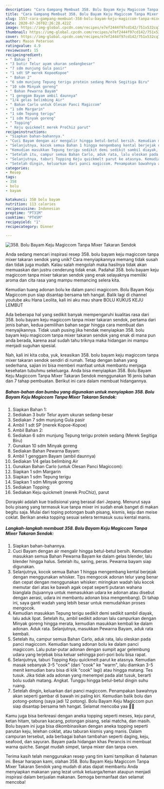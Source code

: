 ```yaml
---
description: "Cara Gampang Membuat 358. Bolu Bayam Keju Magiccom Tanpa Mixer Takaran Sendok yang Bisa Manjain Lidah"
title: "Cara Gampang Membuat 358. Bolu Bayam Keju Magiccom Tanpa Mixer Takaran Sendok yang Bisa Manjain Lidah"
slug: 1557-cara-gampang-membuat-358-bolu-bayam-keju-magiccom-tanpa-mixer-takaran-sendok-yang-bisa-manjain-lidah
date: 2020-07-26T02:26:28.422Z
image: https://img-global.cpcdn.com/recipes/e7ef2444f97cd142/751x532cq70/358-bolu-bayam-keju-magiccom-tanpa-mixer-takaran-sendok-foto-resep-utama.jpg
thumbnail: https://img-global.cpcdn.com/recipes/e7ef2444f97cd142/751x532cq70/358-bolu-bayam-keju-magiccom-tanpa-mixer-takaran-sendok-foto-resep-utama.jpg
cover: https://img-global.cpcdn.com/recipes/e7ef2444f97cd142/751x532cq70/358-bolu-bayam-keju-magiccom-tanpa-mixer-takaran-sendok-foto-resep-utama.jpg
author: Mason Peterson
ratingvalue: 4.9
reviewcount: 15
recipeingredient:
- " Bahan 1"
- "3 butir Telur ayam ukuran sedangbesar"
- "7 sdm munjung Gula pasir"
- "1 sdt SP merek KopoeKopoe"
- " Bahan 2"
- "6 sdm munjung Tepung terigu protein sedang Merek Segitiga Biru"
- "10 sdm Minyak goreng"
- " Bahan Pewarna Bayam"
- "1 genggam Bayam ambil daunnya"
- "1/4 gelas belimbing Air"
- " Bahan Carlo untuk Olesan Panci Magiccom"
- "1 sdm Margarin"
- "1 sdm Tepung terigu"
- "1 sdm Minyak goreng"
- " Topping"
- " Keju quickmelt merek ProChiz parut"
recipeinstructions:
- "Siapkan bahan-bahannya."
- "Cuci Bayam dengan air mengalir hingga betul-betul bersih. Kemudian masukkan semua Bahan Pewarna Bayam ke dalam gelas blender, lalu blender hingga halus. Setelah itu, saring, peras. Pewarna bayam siap digunakan."
- "Selanjutnya, kocok semua Bahan 1 hingga mengembang kental berjejak dengan menggunakan whisker. Tips mengocok adonan telur yang benar dan cepat dengan menggunakan whisker: miringkan wadah lalu kocok memutar dari atas ke bawah agak cepat seperti putaran wahana bianglala (tujuannya untuk memasukkan udara ke adonan atau disebut dengan aerasi, udara ini membantu adonan bisa mengembang). Di tahap ini, saya ganti wadah yang lebih besar untuk memudahkan proses mengocok."
- "Kemudian masukkan Tepung terigu sedikit demi sedikit sambil diayak, lalu aduk lipat. Setelah itu, ambil sedikit adonan lalu campurkan dengan Minyak goreng hingga merata, kemudian masukkan kembali ke dalam adonan. Aduk rata. Selanjutnya, masukkan Pewarna Bayam, aduk rata kembali."
- "Setelah itu, campur semua Bahan Carlo, aduk rata, lalu oleskan pada panci magiccom. Kemudian tuang adonan bolu ke dalam panci magiccom. Lalu putar-putar adonan dengan sumpit agar gelembung udara yang terjebak bisa keluar sehingga pori-pori bolu bisa rapat."
- "Selanjutnya, taburi Topping Keju quickmelt parut ke atasnya. Kemudian masak sebanyak 3-5 &#34;cook&#34; (dari &#34;cook&#34; ke &#34;warm&#34;, lalu diamkan 3-5 menit kemudian baru bisa di klik &#34;cook&#34; lagi) atau hingga matang. Tes tusuk. Jika tidak ada adonan yang menempel pada alat tusuk, berarti bolu sudah matang. Angkat. Tunggu hingga betul-betul dingin suhu ruang."
- "Setelah dingin, keluarkan dari panci magiccom. Penampakan bawahnya akan seperti gambar di bawah ini paling kiri. Kemudian balik bolu dan potong-potong (saya jadi 12 potong). Bolu Bayam Keju Magiccom pun siap disantap bersama teh hangat. Selamat mencoba yaa 🙏😊"
categories:
- Resep
tags:
- 358
- bolu
- bayam

katakunci: 358 bolu bayam 
nutrition: 113 calories
recipecuisine: Indonesian
preptime: "PT31M"
cooktime: "PT45M"
recipeyield: "1"
recipecategory: Dinner

---
```



![358. Bolu Bayam Keju Magiccom Tanpa Mixer Takaran Sendok](https://img-global.cpcdn.com/recipes/e7ef2444f97cd142/751x532cq70/358-bolu-bayam-keju-magiccom-tanpa-mixer-takaran-sendok-foto-resep-utama.jpg)

Anda sedang mencari inspirasi resep 358. bolu bayam keju magiccom tanpa mixer takaran sendok yang unik? Cara menyiapkannya memang tidak susah dan tidak juga mudah. Kalau salah mengolah maka hasilnya tidak akan memuaskan dan justru cenderung tidak enak. Padahal 358. bolu bayam keju magiccom tanpa mixer takaran sendok yang enak selayaknya memiliki aroma dan cita rasa yang mampu memancing selera kita.

Kemudian tuang adonan bolu ke dalam panci magiccom. Bolu Bayam Keju Magiccom pun siap disantap bersama teh hangat. Balik lagi di channel youtube aku Hana Leolita, kali ini aku mau share BOLU KUKUS KEJU LEMBUT

Ada beberapa hal yang sedikit banyak mempengaruhi kualitas rasa dari 358. bolu bayam keju magiccom tanpa mixer takaran sendok, pertama dari jenis bahan, kedua pemilihan bahan segar hingga cara membuat dan menyajikannya. Tidak usah pusing jika hendak menyiapkan 358. bolu bayam keju magiccom tanpa mixer takaran sendok yang enak di mana pun anda berada, karena asal sudah tahu triknya maka hidangan ini mampu menjadi suguhan spesial.


Nah, kali ini kita coba, yuk, kreasikan 358. bolu bayam keju magiccom tanpa mixer takaran sendok sendiri di rumah. Tetap dengan bahan yang sederhana, sajian ini bisa memberi manfaat untuk membantu menjaga kesehatan tubuhmu sekeluarga. Anda bisa menyiapkan 358. Bolu Bayam Keju Magiccom Tanpa Mixer Takaran Sendok menggunakan 16 jenis bahan dan 7 tahap pembuatan. Berikut ini cara dalam membuat hidangannya.

<!--inarticleads1-->

##### Bahan-bahan dan bumbu yang digunakan untuk menyiapkan 358. Bolu Bayam Keju Magiccom Tanpa Mixer Takaran Sendok:

1. Siapkan  Bahan 1:
1. Sediakan 3 butir Telur ayam ukuran sedang-besar
1. Sediakan 7 sdm munjung Gula pasir
1. Ambil 1 sdt SP (merek Kopoe-Kopoe)
1. Ambil  Bahan 2:
1. Sediakan 6 sdm munjung Tepung terigu protein sedang (Merek Segitiga Biru)
1. Gunakan 10 sdm Minyak goreng
1. Sediakan  Bahan Pewarna Bayam:
1. Ambil 1 genggam Bayam (ambil daunnya)
1. Sediakan 1/4 gelas belimbing Air
1. Gunakan  Bahan Carlo (untuk Olesan Panci Magiccom):
1. Siapkan 1 sdm Margarin
1. Siapkan 1 sdm Tepung terigu
1. Siapkan 1 sdm Minyak goreng
1. Sediakan  Topping:
1. Sediakan  Keju quickmelt (merek ProChiz), parut


Dorayaki adalah kue tradisional yang berasal dari Jepang. Menurut saya bolu pisang yang termasuk kue tanpa mixer ini sudah enak banget di makan begitu saja. Mulai dari toping potongan buah pisang, kismis, keju dan meise coklat. Berikan aneka topping sesuai selera termasuk susu kental manis. 

<!--inarticleads2-->

##### Langkah-langkah membuat 358. Bolu Bayam Keju Magiccom Tanpa Mixer Takaran Sendok:

1. Siapkan bahan-bahannya.
1. Cuci Bayam dengan air mengalir hingga betul-betul bersih. Kemudian masukkan semua Bahan Pewarna Bayam ke dalam gelas blender, lalu blender hingga halus. Setelah itu, saring, peras. Pewarna bayam siap digunakan.
1. Selanjutnya, kocok semua Bahan 1 hingga mengembang kental berjejak dengan menggunakan whisker. Tips mengocok adonan telur yang benar dan cepat dengan menggunakan whisker: miringkan wadah lalu kocok memutar dari atas ke bawah agak cepat seperti putaran wahana bianglala (tujuannya untuk memasukkan udara ke adonan atau disebut dengan aerasi, udara ini membantu adonan bisa mengembang). Di tahap ini, saya ganti wadah yang lebih besar untuk memudahkan proses mengocok.
1. Kemudian masukkan Tepung terigu sedikit demi sedikit sambil diayak, lalu aduk lipat. Setelah itu, ambil sedikit adonan lalu campurkan dengan Minyak goreng hingga merata, kemudian masukkan kembali ke dalam adonan. Aduk rata. Selanjutnya, masukkan Pewarna Bayam, aduk rata kembali.
1. Setelah itu, campur semua Bahan Carlo, aduk rata, lalu oleskan pada panci magiccom. Kemudian tuang adonan bolu ke dalam panci magiccom. Lalu putar-putar adonan dengan sumpit agar gelembung udara yang terjebak bisa keluar sehingga pori-pori bolu bisa rapat.
1. Selanjutnya, taburi Topping Keju quickmelt parut ke atasnya. Kemudian masak sebanyak 3-5 &#34;cook&#34; (dari &#34;cook&#34; ke &#34;warm&#34;, lalu diamkan 3-5 menit kemudian baru bisa di klik &#34;cook&#34; lagi) atau hingga matang. Tes tusuk. Jika tidak ada adonan yang menempel pada alat tusuk, berarti bolu sudah matang. Angkat. Tunggu hingga betul-betul dingin suhu ruang.
1. Setelah dingin, keluarkan dari panci magiccom. Penampakan bawahnya akan seperti gambar di bawah ini paling kiri. Kemudian balik bolu dan potong-potong (saya jadi 12 potong). Bolu Bayam Keju Magiccom pun siap disantap bersama teh hangat. Selamat mencoba yaa 🙏😊


Kamu juga bisa berkreasi dengan aneka topping seperti meses, keju parut, ketan hitam, taburan kacang, potongan pisang, selai matcha, dan masih. Bolu bayam ini juga bisa dikombinasikan dengan aneka topping seperti parutan keju, lelehan coklat, atau taburan kismis yang manis. Dalam campuran tersebut, ada berbagai bahan tambahan seperti daging, keju, seafood, dan sayuran. Bayam pada hidangan khas Perancis ini membuat warna quiche. Sangat mudah simpel, tanpa mixer dan tanpa oven. 

Terima kasih telah menggunakan resep yang tim kami tampilkan di halaman ini. Besar harapan kami, olahan 358. Bolu Bayam Keju Magiccom Tanpa Mixer Takaran Sendok yang mudah di atas dapat membantu Anda menyiapkan makanan yang lezat untuk keluarga/teman ataupun menjadi inspirasi dalam berjualan makanan. Semoga bermanfaat dan selamat mencoba!
